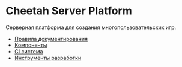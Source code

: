 # Cheetah Server Platform

Серверная платформа для создания многопользовательских игр.

- [Правила документирования](docs/README.md)
- [Компоненты](components/README.md)
- [CI система](.github/README.md)
- [Инструменты разработки](dev/README.md)